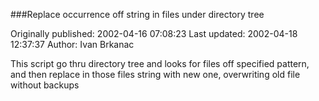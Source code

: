 ###Replace occurrence off string in files under directory tree

Originally published: 2002-04-16 07:08:23
Last updated: 2002-04-18 12:37:37
Author: Ivan Brkanac

This script go thru directory tree and looks for files off specified pattern, and then replace in those files string with new one, overwriting old file without backups